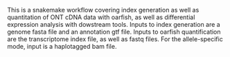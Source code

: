 This is a snakemake workflow covering index generation as well as quantitation of ONT cDNA data with oarfish, as well as differential expression analysis with dowstream tools.
Inputs to index generation are a genome fasta file and an annotation gtf file. Inputs to oarfish quantification are the transcriptome index file, as well as fastq files.
For the allele-specific mode, input is a haplotagged bam file.
